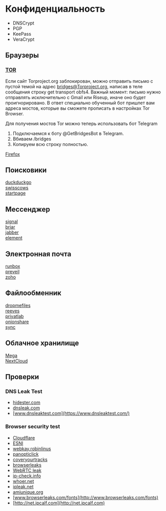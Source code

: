 # Конфиденциальность
- DNSCrypt
- PGP
- KeePass
- VeraCrypt

## Браузеры
### [TOR](https://www.torproject.org/download/)
Если сайт Torproject.org заблокирован, можно отправить письмо с пустой темой на адрес bridges@Torproject.org, написав в теле сообщения строку
get transport obfs4.
Важный момент: письмо нужно отправлять исключительно с Gmail или  Riseup, иначе оно будет проигнорировано. В ответ специально обученный бот пришлет вам адреса мостов, которые вы сможете прописать в настройках Tor Browser.  

Для получения мостов Tor можно теперь использовать бот Telegram
1. Подключаемся к боту @GetBridgesBot в Telegram.
2. Вбиваем /bridges
3. Копируем всю строку полностью.
 
[Firefox](https://www.mozilla.org/ru/firefox/)  

## Поисковики
[duckduckgo](https://duckduckgo.com/)  
[swisscows](https://swisscows.com)  
[startpage](https://www.startpage.com/)  

## Мессенджер
[signal](https://signal.org/)  
[briar](https://briarproject.org/)  
[jabber](https://www.jabber.ru/)  
[element](https://element.io/)  

## Электронная почта
[runbox](https://runbox.com/)  
[preveil](https://www.preveil.com/)  
[zoho](https://www.zoho.com/mail)  

## Файлообменник
[dropmefiles](https://dropmefiles.com/)  
[reeves](https://send.reeves.su/)  
[privatlab](https://privatlab.com/)  
[onionshare](https://onionshare.org/)  
[sync](https://www.sync.com/)  

## Облачное хранилище
[Mega](https://mega.io/)  
[NextCloud](https://nextcloud.com/)  

## Проверки
### DNS Leak Test
- [hidester.com](https://hidester.com/dns-leak-test/)
- [dnsleak.com](http://dnsleak.com/)
- [www.dnsleaktest.com](https://www.dnsleaktest.com/)

### Browser security test
- [Cloudflare](https://1.1.1.1/help)
- [ESNI](https://www.cloudflare.com/ssl/encrypted-sni/)
- [webkay.robinlinus](http://webkay.robinlinus.com)
- [panopticlick](https://panopticlick.eff.org)
- [coveryourtracks](https://coveryourtracks.eff.org)
- [browserleaks](https://browserleaks.com/)
- [WebRTC leak](https://diafygi.github.io/webrtc-ips/)
- [ip-check.info](http://ip-check.info/?lang=en)
- [whoer.net](https://whoer.net/ru#extended)
- [ipleak.net](https://ipleak.net/)
- [amiunique.org](https://amiunique.org/fp)
- [www.browserleaks.com/fonts](http://www.browserleaks.com/fonts)
- [http://net.ipcalf.com](http://net.ipcalf.com)
